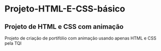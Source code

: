 # Projeto-HTML-E-CSS-básico

## Projeto de HTML e CSS com animação 


Projeto de criação de portifólio com animação usando apenas HTML e CSS pela TQI
